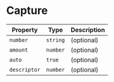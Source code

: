 # Capture

| Property     | Type     | Description |
|--------------|----------|-------------|
| `number`     | `string` | (optional)  |
| `amount`     | `number` | (optional)  |
| `auto`       | `true`   | (optional)  |
| `descriptor` | `number` | (optional)  |
